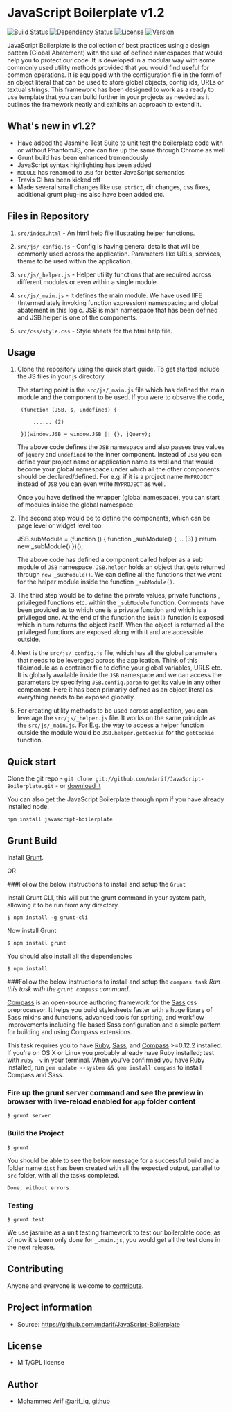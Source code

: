 # JavaScript Boilerplate v1.2

[![Build Status][build-image]][build-url]   [![Dependency Status][dependencies-image]][dependencies-url]   [![License][license-image]][license-url]   [![Version][version-image]][version-url]

JavaScript Boilerplate is the collection of best practices using a design pattern (Global Abatement) with the use of defined namespaces that would help you to protect our code. It is developed in a modular way with some commonly used utility methods provided that you would find useful for common operations. It is equipped with the configuration file in the form of an object literal that can be used to store global objects, config ids, URLs or textual strings. This framework has been designed to work as a ready to use template that you can build further in your projects as needed as it outlines the framework neatly and exhibits an approach to extend it.

## What's new in v1.2?
* Have added the Jasmine Test Suite to unit test the boilerplate code with or without PhantomJS, one can fire up the same through Chrome as well
* Grunt build has been enhanced tremendously
* JavaScript syntax highlighting has been added
* `MODULE` has renamed to `JSB` for better JavaScript semantics
* Travis CI has been kicked off
* Made several small changes like `use strict`, dir changes, css fixes, additional grunt plug-ins also have been added etc.

## Files in Repository

1. `src/index.html` - An html help file illustrating helper functions.

2. `src/js/_config.js` - Config is having general details that will be commonly used across the application. Parameters like URLs, services, theme to be used within the application.

3. `src/js/_helper.js` - Helper utility functions that are required across different modules or even within a single module.

4. `src/js/_main.js` - It defines the main module. We have used IIFE (Intermediately invoking function expression) namespacing and global abatement in this logic. JSB is main namespace that has been defined and JSB.helper is one of the components.

5. `src/css/style.css` - Style sheets for the html help file.

## Usage

1. Clone the repository using the quick start guide. To get started include the JS files in your js directory.

    The starting point is the `src/js/_main.js` file which has defined the main module and the component to be used. If you were to observe the code,

        (function (JSB, $, undefined) {

            ...... (2)

        })(window.JSB = window.JSB || {}, jQuery);

    The above code defines the `JSB` namespace and also passes true values of `jquery` and `undefined` to the inner component. Instead of `JSB` you can define your project name or application name as well and that would become your global namespace under which all the other components should be declared/defined. For e.g. if it is a project name `MYPROJECT` instead of `JSB` you can even write `MYPROJECT` as well.

    Once you have defined the wrapper (global namespace), you can start of modules inside the global namespace.

2. The second step would be to define the components, which can be page level or widget level too.


    JSB.subModule = (function () {
        function _subModule() {
        ... (3)
        }
        return new _subModule()
     })();


   The above code has defined a component called helper as a sub module of `JSB` namespace. `JSB.helper` holds an object that gets returned through `new _subModule()`. We can define all the functions that we want for the helper module inside the function `_subModule()`.


3. The third step would be to define the private values, private functions , privileged functions etc. within the `_subModule` function. Comments have been provided as to which one is a private function and which is a privileged one. At the end of the function the `init()` function is exposed which in turn returns the object itself. When the object is returned all the privileged functions are exposed along with it and are accessible outside.



4. Next is the `src/js/_config.js` file, which has all the global parameters that needs to be leveraged across the application. Think of this file/module as a container file to define your global variables, URLS etc. It is globally available inside the `JSB` namespace and we can access the parameters by specifying `JSB.config.param` to get its value in any other component. Here it has been primarily defined as an object literal as everything needs to be exposed globally.

5. For creating utility methods to be used across application, you can leverage the `src/js/_helper.js` file. It works on the same principle as the `src/js/_main.js`. For E.g. the way to access a helper function outside the module would be `JSB.helper.getCookie` for the `getCookie` function.


## Quick start

Clone the git repo - `git clone git://github.com/mdarif/JavaScript-Boilerplate.git` - or [download it](https://github.com/mdarif/JavaScript-Boilerplate/zipball/master)

You can also get the JavaScript Boilerplate through npm if you have already installed node.

    npm install javascript-boilerplate

## Grunt Build

Install [Grunt](http://gruntjs.com/getting-started).

OR 

###Follow the below instructions to install and setup the `Grunt`

Install Grunt CLI, this will put the grunt command in your system path, allowing it to be run from any directory.

    $ npm install -g grunt-cli

Now install Grunt

    $ npm install grunt

You should also install all the dependencies

    $ npm install

###Follow the below instructions to install and setup the `compass task`
_Run this task with the `grunt compass` command._

[Compass](http://compass-style.org/) is an open-source authoring framework for the [Sass](http://sass-lang.com/) css preprocessor. It helps you build stylesheets faster with a huge library of Sass mixins and functions, advanced tools for spriting, and workflow improvements including file based Sass configuration and a simple pattern for building and using Compass extensions.

This task requires you to have [Ruby](http://www.ruby-lang.org/en/downloads/), [Sass](http://sass-lang.com/tutorial.html), and [Compass](http://compass-style.org/install/) >=0.12.2 installed. If you're on OS X or Linux you probably already have Ruby installed; test with `ruby -v` in your terminal. When you've confirmed you have Ruby installed, run `gem update --system && gem install compass` to install Compass and Sass.

### Fire up the grunt server command and see the preview in browser with live-reload enabled for `app` folder content

    $ grunt server

### Build the Project

    $ grunt

You should be able to see the below message for a successful build and a folder name `dist` has been created with all the expected output, parallel to `src` folder, with all the tasks completed.

    Done, without errors.

### Testing

    $ grunt test

We use jasmine as a unit testing framework to test our boilerplate code, as of now it's been only done for `_.main.js`, you would get all the test done in the next release.


## Contributing

Anyone and everyone is welcome to [contribute](#).


## Project information

* Source: https://github.com/mdarif/JavaScript-Boilerplate


## License

* MIT/GPL license


## Author

* Mohammed Arif [@arif_iq](http://twitter.com/arif_iq), [github](https://github.com/mdarif)

[build-image]:            http://img.shields.io/travis/mdarif/JavaScript-Boilerplate.svg?style=flat
[build-url]:              http://travis-ci.org/mdarif/JavaScript-Boilerplate

[dependencies-image]:     http://img.shields.io/gemnasium/mdarif/JavaScript-Boilerplate.svg?style=flat
[dependencies-url]:       https://gemnasium.com/mdarif/JavaScript-Boilerplate

[license-image]:          http://img.shields.io/badge/license-MIT/GPL-blue.svg?style=flat
[license-url]:            LICENSE

[version-image]:          http://img.shields.io/github/tag/mdarif/JavaScript-Boilerplate.svg?style=flat
[version-url]:            https://github.com/mdarif/JavaScript-Boilerplate/tags